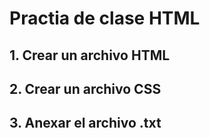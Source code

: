 # Practia de clase HTML
## 1. Crear un archivo HTML
## 2. Crear un archivo CSS
## 3. Anexar el archivo .txt 